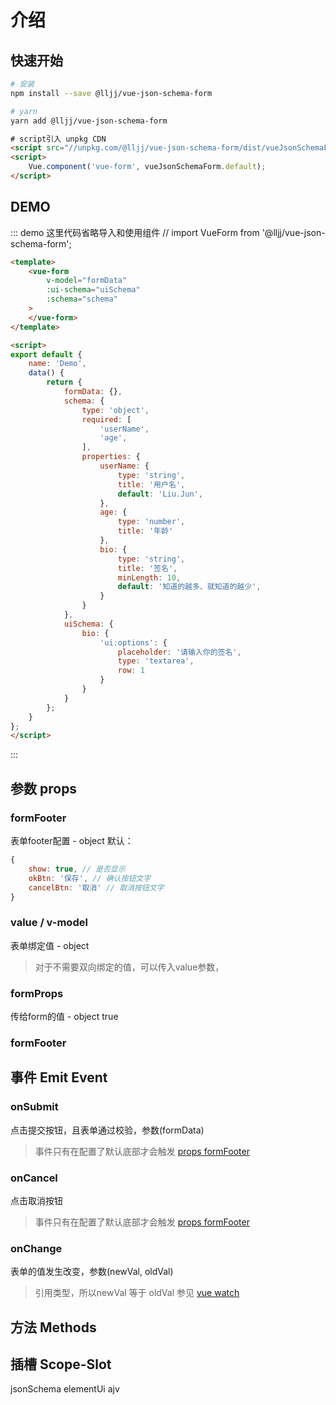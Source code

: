 # 介绍

## 快速开始
``` bash
# 安装
npm install --save @lljj/vue-json-schema-form

# yarn
yarn add @lljj/vue-json-schema-form
```

```html
# script引入 unpkg CDN
<script src="//unpkg.com/@lljj/vue-json-schema-form/dist/vueJsonSchemaForm.umd.min.js"></script>
<script>
    Vue.component('vue-form', vueJsonSchemaForm.default);
</script>
```

## DEMO
::: demo 这里代码省略导入和使用组件 // import VueForm from '@lljj/vue-json-schema-form';
```html
<template>
    <vue-form
        v-model="formData"
        :ui-schema="uiSchema"
        :schema="schema"
    >
    </vue-form>
</template>

<script>
export default {
    name: 'Demo',
    data() {
        return {
            formData: {},
            schema: {
                type: 'object',
                required: [
                    'userName',
                    'age',
                ],
                properties: {
                    userName: {
                        type: 'string',
                        title: '用户名',
                        default: 'Liu.Jun',
                    },
                    age: {
                        type: 'number',
                        title: '年龄'
                    },
                    bio: {
                        type: 'string',
                        title: '签名',
                        minLength: 10,
                        default: '知道的越多、就知道的越少',
                    }
                }
            },
            uiSchema: {
                bio: {
                    'ui:options': {
                        placeholder: '请输入你的签名',
                        type: 'textarea',
                        row: 1
                    }
                }
            }
        };
    }
};
</script>
```
:::

## 参数 props
### formFooter
表单footer配置 - object
默认：
```js
{
    show: true, // 是否显示
    okBtn: '保存', // 确认按钮文字
    cancelBtn: '取消' // 取消按钮文字
}
```

### value / v-model
表单绑定值 - object
> 对于不需要双向绑定的值，可以传入value参数，

### formProps
传给form的值 - object
true

### formFooter


## 事件 Emit Event
### onSubmit
点击提交按钮，且表单通过校验，参数(formData)
> 事件只有在配置了默认底部才会触发 [props formFooter](#formprops)

### onCancel
点击取消按钮
> 事件只有在配置了默认底部才会触发 [props formFooter](#formprops)

### onChange
表单的值发生改变，参数(newVal, oldVal)
> 引用类型，所以newVal 等于 oldVal 参见 [vue watch](https://cn.vuejs.org/v2/api/#vm-watch)

## 方法 Methods

## 插槽 Scope-Slot

jsonSchema
elementUi
ajv

